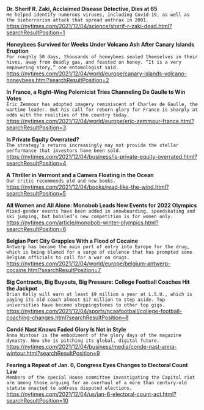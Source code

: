 **Dr. Sherif R. Zaki, Acclaimed Disease Detective, Dies at 65**\
`He helped identify numerous viruses, including Covid-19, as well as the bioterrorism attack that spread anthrax in 2001.`\
https://nytimes.com/2021/12/04/science/sherif-r-zaki-dead.html?searchResultPosition=1

**Honeybees Survived for Weeks Under Volcano Ash After Canary Islands Eruption**\
`For roughly 50 days, thousands of honeybees sealed themselves in their hives, away from deadly gas, and feasted on honey. “It is a very empowering story,” one entomologist said.`\
https://nytimes.com/2021/12/04/world/europe/canary-islands-volcano-honeybees.html?searchResultPosition=2

**In France, a Right-Wing Polemicist Tries Channeling De Gaulle to Win Votes**\
`Éric Zemmour has adopted imagery reminiscent of Charles de Gaulle, the wartime leader. But his call for reborn glory for France is sharply at odds with the realities of the country today.`\
https://nytimes.com/2021/12/04/world/europe/eric-zemmour-france.html?searchResultPosition=3

**Is Private Equity Overrated?**\
`The strategy’s returns increasingly may not provide the stellar performance that investors have been sold.`\
https://nytimes.com/2021/12/04/business/is-private-equity-overrated.html?searchResultPosition=4

**A Thriller in Vermont and a Camera Floating in the Ocean**\
`Our critic recommends old and new books.`\
https://nytimes.com/2021/12/04/books/read-like-the-wind.html?searchResultPosition=5

**All Women and All Alone: Monobob Leads New Events for 2022 Olympics**\
`Mixed-gender events have been added in snowboarding, speedskating and ski jumping, but bobsled’s new competition is for women only.`\
https://nytimes.com/article/monobob-winter-olympics.html?searchResultPosition=6

**Belgian Port City Grapples With a Flood of Cocaine**\
`Antwerp has become the main port of entry into Europe for the drug, which is being blamed for a surge of violence that has prompted some Belgian officials to call for a war on drugs.`\
https://nytimes.com/2021/12/04/world/europe/belgium-antwerp-cocaine.html?searchResultPosition=7

**Big Contracts, Big Buyouts, Big Pressure: College Football Coaches Hit the Jackpot**\
`Brian Kelly will earn at least $9 million a year at L.S.U., which is paying its old coach almost $17 million to step aside. Top universities have become steppingstones to other top gigs.`\
https://nytimes.com/2021/12/04/sports/ncaafootball/college-football-coaching-changes.html?searchResultPosition=8

**Condé Nast Knows Faded Glory Is Not in Style**\
`Anna Wintour is the embodiment of the glory days of the magazine dynasty. Now she is pitching its global, digital future.`\
https://nytimes.com/2021/12/04/business/media/conde-nast-anna-wintour.html?searchResultPosition=9

**Fearing a Repeat of Jan. 6, Congress Eyes Changes to Electoral Count Law**\
`Members of the special House committee investigating the Capitol riot are among those arguing for an overhaul of a more than century-old statute enacted to address disputed elections.`\
https://nytimes.com/2021/12/04/us/jan-6-electoral-count-act.html?searchResultPosition=10

